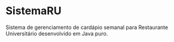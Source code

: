 # SistemaRU
Sistema de gerenciamento de cardápio semanal para Restaurante Universitário desenvolvido em Java puro.
